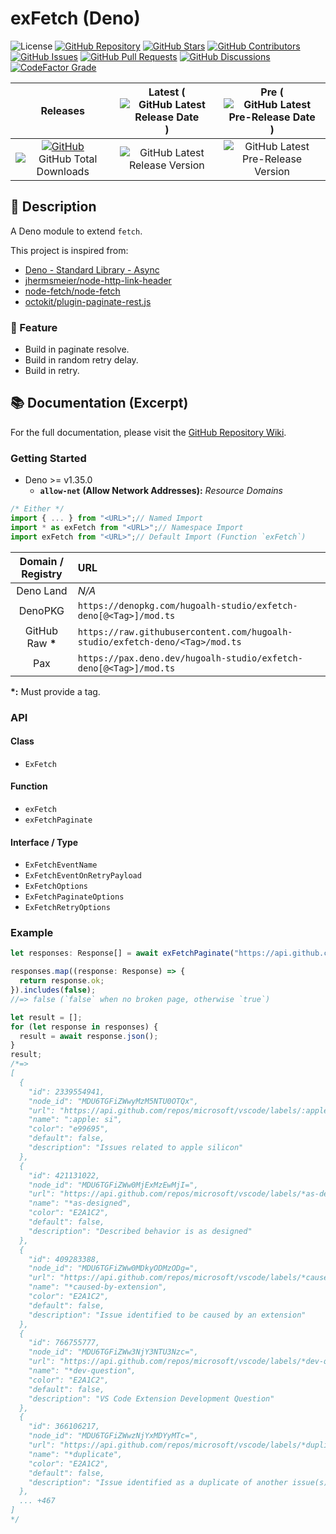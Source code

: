 # exFetch (Deno)

![License](https://img.shields.io/static/v1?label=License&message=MIT&style=flat-square "License")
[![GitHub Repository](https://img.shields.io/badge/Repository-181717?logo=github&logoColor=ffffff&style=flat-square "GitHub Repository")](https://github.com/hugoalh-studio/exfetch-deno)
[![GitHub Stars](https://img.shields.io/github/stars/hugoalh-studio/exfetch-deno?label=Stars&logo=github&logoColor=ffffff&style=flat-square "GitHub Stars")](https://github.com/hugoalh-studio/exfetch-deno/stargazers)
[![GitHub Contributors](https://img.shields.io/github/contributors/hugoalh-studio/exfetch-deno?label=Contributors&logo=github&logoColor=ffffff&style=flat-square "GitHub Contributors")](https://github.com/hugoalh-studio/exfetch-deno/graphs/contributors)
[![GitHub Issues](https://img.shields.io/github/issues-raw/hugoalh-studio/exfetch-deno?label=Issues&logo=github&logoColor=ffffff&style=flat-square "GitHub Issues")](https://github.com/hugoalh-studio/exfetch-deno/issues)
[![GitHub Pull Requests](https://img.shields.io/github/issues-pr-raw/hugoalh-studio/exfetch-deno?label=Pull%20Requests&logo=github&logoColor=ffffff&style=flat-square "GitHub Pull Requests")](https://github.com/hugoalh-studio/exfetch-deno/pulls)
[![GitHub Discussions](https://img.shields.io/github/discussions/hugoalh-studio/exfetch-deno?label=Discussions&logo=github&logoColor=ffffff&style=flat-square "GitHub Discussions")](https://github.com/hugoalh-studio/exfetch-deno/discussions)
[![CodeFactor Grade](https://img.shields.io/codefactor/grade/github/hugoalh-studio/exfetch-deno?label=Grade&logo=codefactor&logoColor=ffffff&style=flat-square "CodeFactor Grade")](https://www.codefactor.io/repository/github/hugoalh-studio/exfetch-deno)

| **Releases** | **Latest** (![GitHub Latest Release Date](https://img.shields.io/github/release-date/hugoalh-studio/exfetch-deno?label=&style=flat-square "GitHub Latest Release Date")) | **Pre** (![GitHub Latest Pre-Release Date](https://img.shields.io/github/release-date-pre/hugoalh-studio/exfetch-deno?label=&style=flat-square "GitHub Latest Pre-Release Date")) |
|:-:|:-:|:-:|
| [![GitHub](https://img.shields.io/badge/GitHub-181717?logo=github&logoColor=ffffff&style=flat-square "GitHub")](https://github.com/hugoalh-studio/exfetch-deno/releases) ![GitHub Total Downloads](https://img.shields.io/github/downloads/hugoalh-studio/exfetch-deno/total?label=&style=flat-square "GitHub Total Downloads") | ![GitHub Latest Release Version](https://img.shields.io/github/release/hugoalh-studio/exfetch-deno?sort=semver&label=&style=flat-square "GitHub Latest Release Version") | ![GitHub Latest Pre-Release Version](https://img.shields.io/github/release/hugoalh-studio/exfetch-deno?include_prereleases&sort=semver&label=&style=flat-square "GitHub Latest Pre-Release Version") |

## 📝 Description

A Deno module to extend `fetch`.

This project is inspired from:

- [Deno - Standard Library - Async](https://deno.land/std/async)
- [jhermsmeier/node-http-link-header](https://github.com/jhermsmeier/node-http-link-header)
- [node-fetch/node-fetch](https://github.com/node-fetch/node-fetch)
- [octokit/plugin-paginate-rest.js](https://github.com/octokit/plugin-paginate-rest.js)

### 🌟 Feature

- Build in paginate resolve.
- Build in random retry delay.
- Build in retry.

## 📚 Documentation (Excerpt)

For the full documentation, please visit the [GitHub Repository Wiki](https://github.com/hugoalh-studio/exfetch-deno/wiki).

### Getting Started

- Deno >= v1.35.0
  - **`allow-net` (Allow Network Addresses):** *Resource Domains*

```ts
/* Either */
import { ... } from "<URL>";// Named Import
import * as exFetch from "<URL>";// Namespace Import
import exFetch from "<URL>";// Default Import (Function `exFetch`)
```

| **Domain / Registry** | **URL** |
|:-:|:--|
| Deno Land | *N/A* |
| DenoPKG | `https://denopkg.com/hugoalh-studio/exfetch-deno[@<Tag>]/mod.ts` |
| GitHub Raw **\*** | `https://raw.githubusercontent.com/hugoalh-studio/exfetch-deno/<Tag>/mod.ts` |
| Pax | `https://pax.deno.dev/hugoalh-studio/exfetch-deno[@<Tag>]/mod.ts` |

**\*:** Must provide a tag.

### API

#### Class

- `ExFetch`

#### Function

- `exFetch`
- `exFetchPaginate`

#### Interface / Type

- `ExFetchEventName`
- `ExFetchEventOnRetryPayload`
- `ExFetchOptions`
- `ExFetchPaginateOptions`
- `ExFetchRetryOptions`

### Example

```ts
let responses: Response[] = await exFetchPaginate("https://api.github.com/repos/microsoft/vscode/labels?per_page=100");

responses.map((response: Response) => {
  return response.ok;
}).includes(false);
//=> false (`false` when no broken page, otherwise `true`)

let result = [];
for (let response in responses) {
  result = await response.json();
}
result;
/*=>
[
  {
    "id": 2339554941,
    "node_id": "MDU6TGFiZWwyMzM5NTU0OTQx",
    "url": "https://api.github.com/repos/microsoft/vscode/labels/:apple:%20si",
    "name": ":apple: si",
    "color": "e99695",
    "default": false,
    "description": "Issues related to apple silicon"
  },
  {
    "id": 421131022,
    "node_id": "MDU6TGFiZWw0MjExMzEwMjI=",
    "url": "https://api.github.com/repos/microsoft/vscode/labels/*as-designed",
    "name": "*as-designed",
    "color": "E2A1C2",
    "default": false,
    "description": "Described behavior is as designed"
  },
  {
    "id": 409283388,
    "node_id": "MDU6TGFiZWw0MDkyODMzODg=",
    "url": "https://api.github.com/repos/microsoft/vscode/labels/*caused-by-extension",
    "name": "*caused-by-extension",
    "color": "E2A1C2",
    "default": false,
    "description": "Issue identified to be caused by an extension"
  },
  {
    "id": 766755777,
    "node_id": "MDU6TGFiZWw3NjY3NTU3Nzc=",
    "url": "https://api.github.com/repos/microsoft/vscode/labels/*dev-question",
    "name": "*dev-question",
    "color": "E2A1C2",
    "default": false,
    "description": "VS Code Extension Development Question"
  },
  {
    "id": 366106217,
    "node_id": "MDU6TGFiZWwzNjYxMDYyMTc=",
    "url": "https://api.github.com/repos/microsoft/vscode/labels/*duplicate",
    "name": "*duplicate",
    "color": "E2A1C2",
    "default": false,
    "description": "Issue identified as a duplicate of another issue(s)"
  },
  ... +467
]
*/
```
